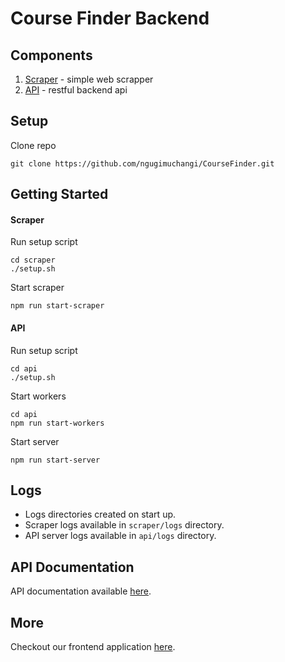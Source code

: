# Course Finder Backend

## Components
1. [Scraper](/backend/scraper/) - simple web scrapper
2. [API](/backend/api/) - restful backend api

## Setup
Clone repo
```
git clone https://github.com/ngugimuchangi/CourseFinder.git

```


## Getting Started
#### Scraper
Run setup script
```
cd scraper
./setup.sh
```

Start scraper
```
npm run start-scraper
```

#### API
Run setup script
```
cd api
./setup.sh
```
Start workers
```
cd api
npm run start-workers
```

Start server
```
npm run start-server
```

## Logs
- Logs directories created on start up.
- Scraper logs available in `scraper/logs` directory.
- API server logs available in `api/logs` directory.

## API Documentation
API documentation available [here](/backend/api/docs/).

## More
Checkout our frontend application [here](/app_front-end/).
